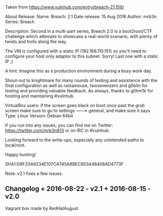 Taken from https://www.vulnhub.com/entry/breach-21,159/ 

About Release:
    Name: Breach: 2.1
    Date release: 15 Aug 2016
    Author: mrb3n
    Series: Breach

Description:
Second in a multi-part series, Breach 2.0 is a boot2root/CTF challenge which attempts to showcase a real-world scenario, with plenty of twists and trolls along the way.

The VM is configured with a static IP (192.168.110.151) so you'll need to configure your host only adaptor to this subnet. Sorry! Last one with a static IP ;)

A hint: Imagine this as a production environment during a busy work day.

Shout-out to knightmare for many rounds of testing and assistance with the final configuration as well as rastamouse, twosevenzero and g0blin for testing and providing valuable feedback. As always, thanks to g0tmi1k for hosting and maintaining #vulnhub.

VirtualBox users: if the screen goes black on boot once past the grub screen make sure to go to settings ---> general, and make sure it says Type: Linux Version: Debian 64bit

If you run into any issues, you can find me on Twitter: https://twitter.com/mrb3n813 or on IRC in #vulnhub.

Looking forward to the write-ups, especially any unintended paths to local/root.

Happy hunting!

SHA1:D8F33A9234E107CA745A8BEC853448408AD4773F

Note: v2.1 fixes a few issues.
## Changelog + 2016-08-22 - v2.1 + 2016-08-15 - v2.0
 
Vagrant box made by RedHatAugust
